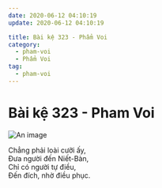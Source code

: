 ```yaml
---
date: 2020-06-12 04:10:19
update: 2020-06-12 04:10:19

title: Bài kệ 323 - Phẩm Voi
category:
  - pham-voi
  - Phẩm Voi
tag:
  - pham-voi
---
```


# Bài kệ 323 - Pham Voi

![An image](/img/pham-voi/pham-voi-323.jpg)

Chẳng phải loài cưỡi ấy,<br>Ðưa người đến Niết-Bàn,<br>Chỉ có người tự điều,<br>Ðến đích, nhờ điều phục.<br>

